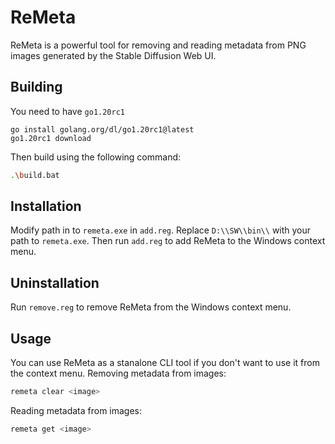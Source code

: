 # ReMeta

ReMeta is a powerful tool for removing and reading metadata from PNG images generated by the Stable Diffusion Web UI. 

## Building

You need to have `go1.20rc1` 
```
go install golang.org/dl/go1.20rc1@latest
go1.20rc1 download
```
Then build using the following command:
```sh
.\build.bat
```

## Installation

Modify path in to `remeta.exe` in `add.reg`. Replace `D:\\SW\\bin\\` with your path to `remeta.exe`. Then run `add.reg` to add ReMeta to the Windows context menu.

## Uninstallation

Run `remove.reg` to remove ReMeta from the Windows context menu.

## Usage

You can use ReMeta as a stanalone CLI tool if you don't want to use it from the context menu.
Removing metadata from images:
```sh
remeta clear <image>
```
Reading metadata from images:
```sh
remeta get <image>
```
